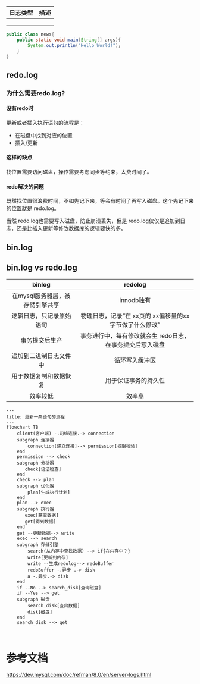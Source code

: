 



| 日志类型 | 描述 |
| -------- | ---- |
|          |      |
|          |      |
|          |      |





```java
public class news{
    public static void main(String[] args){
        System.out.println("Hello World!");
    }
}
```





## redo.log

### 为什么需要redo.log?

#### 没有redo时

更新或者插入执行语句的流程是：

- 在磁盘中找到对应的位置
- 插入/更新

#### 这样的缺点

找位置需要访问磁盘，操作需要考虑同步等约束，太费时间了。

#### redo解决的问题

既然找位置很浪费时间，不如先记下来，等会有时间了再写入磁盘。这个先记下来的位置就是 redo.log。

当然 redo.log也需要写入磁盘，防止崩溃丢失，但是 redo.log仅仅是追加到日志，还是比插入更新等修改数据库的逻辑要快的多。



## bin.log



## bin.log vs redo.log

|             binlog              |                          redolog                          |
| :-----------------------------: | :-------------------------------------------------------: |
| 在mysql服务器层，被存储引擎共享 |                        innodb独有                         |
|    逻辑日志，只记录原始语句     |  物理日志，记录“在 xx页的 xx偏移量的xx字节做了什么修改”   |
|         事务提交后生产          | 事务进行中，每有修改就会生 redo日志，在事务提交后写入磁盘 |
|     追加到二进制日志文件中      |                      循环写入缓冲区                       |
|     用于数据复制和数据恢复      |                   用于保证事务的持久性                    |
|            效率较低             |                          效率高                           |





```mermaid
---
title: 更新一条语句的流程
---
flowchart TB
    client(客户端) -.网络连接.-> connection
    subgraph 连接器
    	connection[建立连接]--> permission[权限校验]
    end
    permission --> check
    subgraph 分析器
       check[语法检查]
    end
    check --> plan
    subgraph 优化器
    	plan[生成执行计划]
    end
    plan --> exec
    subgraph 执行器
       exec[获取数据]
       get[得到数据]
    end
    get --更新数据--> write
    exec --> search
    subgraph 存储引擎
        search(从内存中查找数据) --> if{在内存中？}
        write[更新到内存]
        write --生成redolog--> redoBuffer
        redoBuffer -.异步 .-> disk
	    a -.异步.-> disk
    end
    if --No --> search_disk[查询磁盘]
    if --Yes --> get
    subgraph 磁盘
        search_disk[查出数据]
		disk[磁盘]
	end
	search_disk --> get



```



# 参考文档

https://dev.mysql.com/doc/refman/8.0/en/server-logs.html
